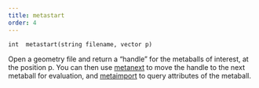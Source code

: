 ```yaml
---
title: metastart
order: 4
---
```

`int  metastart(string filename, vector p)`

Open a geometry file and return a “handle” for the metaballs of
interest, at the position p. You can then use
[metanext](metanext.html "Iterate to the next metaball in the list of metaballs returned by the metastart() function.") to move the handle to the next metaball for
evaluation, and [metaimport](metaimport.html "Once you get a handle to a metaball using metastart and metanext, you
can query attributes of the metaball with metaimport.") to query attributes of the
metaball.
